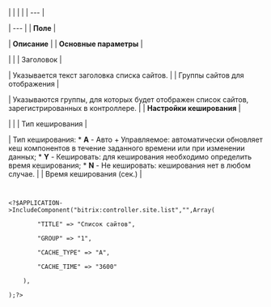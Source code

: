 |  |  |  |
| --- |

| --- |
| **Поле** |

| **Описание** |
| **Основные параметры** |

| |
| Заголовок |

| Указывается текст заголовка списка сайтов. |
| Группы сайтов для отображения |

| Указываются группы, для которых будет отображен список сайтов, зарегистрированных в контроллере. |
| **Настройки кеширования** |

| |
| Тип кеширования |

| Тип кеширования:  * **A** - Авто + Управляемое: автоматически обновляет кеш компонентов в течение заданного времени или при изменении данных; * **Y** - Кешировать: для кеширования необходимо определить время кеширования; * **N** - Не кешировать: кеширования нет в любом случае. |
| Время кеширования (сек.) |

```


<?$APPLICATION->IncludeComponent("bitrix:controller.site.list","",Array(

		"TITLE" => "Список сайтов",

		"GROUP" => "1",

		"CACHE_TYPE" => "A",

		"CACHE_TIME" => "3600"

	),

);?>


```